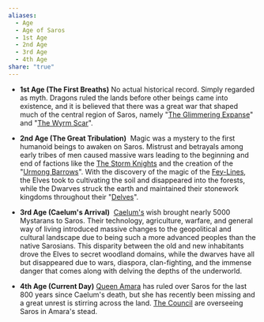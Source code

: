 ```yaml
---
aliases:
  - Age
  - Age of Saros
  - 1st Age
  - 2nd Age
  - 3rd Age
  - 4th Age
share: "true"
---
```



- **1st Age (The First Breaths)**
	No actual historical record. Simply regarded as myth. Dragons ruled the lands before other beings came into existence, and it is believed that there was a great war that shaped much of the central region of Saros, namely "[The Glimmering Expanse](../Maps%20&%20Geography/Landmarks/The%20Glimmering%20Expanse.md)" and "[The Wyrm Scar](../Maps%20&%20Geography/Landmarks/The%20Wyrm%20Scar.md)".

- **2nd Age (The Great Tribulation)**
	 Magic was a mystery to the first humanoid beings to awaken on Saros. Mistrust and betrayals among early tribes of men caused massive wars leading to the beginning and end of factions like the [The Storm Knights](./Legends/The%20Storm%20Knights.md) and the creation of the "[Urmong Barrows](../Maps%20&%20Geography/Landmarks/The%20Urmong%20Barrows.md)". With the discovery of the magic of the [Fey-Lines](./Legends/Fey-Lines.md), the Elves took to cultivating the soil and disappeared into the forests, while the Dwarves struck the earth and maintained their stonework kingdoms throughout their "[Delves](../../../Delves.md)".

- **3rd Age (Caelum's Arrival)**
	 [Caelum's](./Legends/Caelum.md) wish brought nearly 5000 Mystarans to Saros. Their technology, agriculture, warfare, and general way of living introduced massive changes to the geopolitical and cultural landscape due to being such a more advanced peoples than the native Sarosians. This disparity between the old and new inhabitants drove the Elves to secret woodland domains, while the dwarves have all but disappeared due to wars, diaspora, clan-fighting, and the immense danger that comes along with delving the depths of the underworld.

- **4th Age (Current Day)**
	[Queen Amara](../Maps%20&%20Geography/Cities%20&%20Towns/Pyrris/NPCs/Queen%20Amara.md) has ruled over Saros for the last 800 years since Caelum's death, but she has recently been missing and a great unrest is stirring across the land. [The Council](../Maps%20&%20Geography/Cities%20&%20Towns/Pyrris/NPCs/The%20Queen's%20Council/The%20Queen's%20Council.md) are overseeing Saros in Amara's stead.
